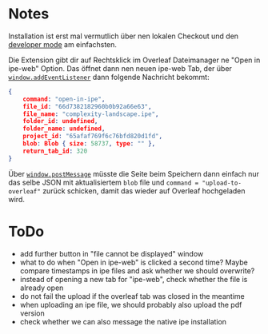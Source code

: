 # Notes
Installation ist erst mal vermutlich über nen lokalen Checkout und den [developer mode](https://developer.mozilla.org/en-US/docs/Mozilla/Add-ons/WebExtensions/Your_first_WebExtension#installing) am einfachsten.

Die Extension gibt dir auf Rechtsklick im Overleaf Dateimanager ne "Open in ipe-web" Option.
Das öffnet dann nen neuen ipe-web Tab, der über [`window.addEventListener`](https://developer.mozilla.org/en-US/docs/Mozilla/Add-ons/WebExtensions/Content_scripts#communicating_with_the_web_page) dann folgende Nachricht bekommt:
```json
{
	command: "open-in-ipe",
	file_id: "66d7382182960b0b92a66e63",
	file_name: "complexity-landscape.ipe",
	folder_id: undefined,
	folder_name: undefined,
	project_id: "65afaf769f6c76bfd820d1fd",
	blob: Blob { size: 58737, type: "" },
	return_tab_id: 320
}
```

Über [`window.postMessage`](https://developer.mozilla.org/en-US/docs/Mozilla/Add-ons/WebExtensions/Content_scripts#communicating_with_the_web_page) müsste die Seite beim Speichern dann einfach nur das selbe JSON mit aktualisiertem `blob` file und `command = "upload-to-overleaf"` zurück schicken, damit das wieder auf Overleaf hochgeladen  wird.

# ToDo

- add further button in "file cannot be displayed" window
- what to do when "Open in ipe-web" is clicked a second time?
  Maybe compare timestamps in ipe files and ask whether we should overwrite?
- instead of opening a new tab for "ipe-web", check whether the file is already open
- do not fail the upload if the overleaf tab was closed in the meantime
- when uploading an ipe file, we should probably also upload the pdf version
- check whether we can also message the native ipe installation
